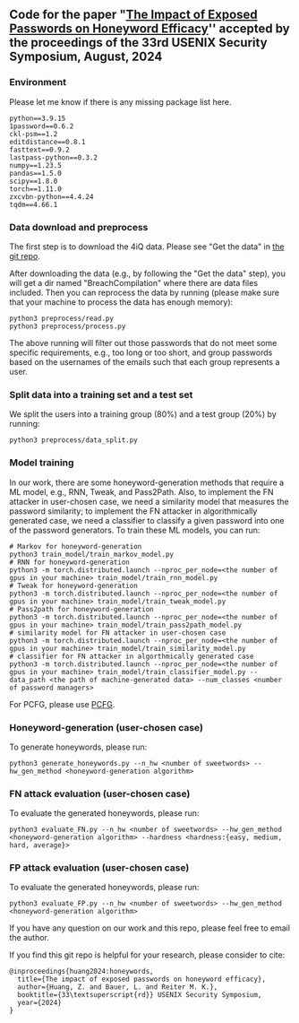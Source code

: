 ## Code for the paper "[The Impact of Exposed Passwords on Honeyword Efficacy](https://arxiv.org/pdf/2309.10323)'' accepted by the proceedings of the 33rd USENIX Security Symposium, August, 2024

### Environment

Please let me know if there is any missing package list here.
```
python==3.9.15
1password==0.6.2
ckl-psm==1.2
editdistance==0.8.1
fasttext==0.9.2
lastpass-python==0.3.2
numpy==1.23.5
pandas==1.5.0
scipy==1.8.0
torch==1.11.0
zxcvbn-python==4.4.24
tqdm==4.66.1
```

### Data download and preprocess

The first step is to download the 4iQ data. Please see "Get the data" in [the git repo](https://github.com/philipperemy/tensorflow-1.4-billion-password-analysis).

After downloading the data (e.g., by following the "Get the data" step), you will get a dir named "BreachCompilation" where there are data files included. Then you can reprocess the data by running (please make sure that your machine to process the data has enough memory):

```
python3 preprocess/read.py
python3 preprocess/process.py
```

The above running will filter out those passwords that do not meet some specific requirements, e.g., too long or too short, and group passwords based on the usernames of the emails such that each group represents a user.

### Split data into a training set and a test set

We split the users into a training group (80%) and a test group (20%) by running:

```
python3 preprocess/data_split.py
```

### Model training

In our work, there are some honeyword-generation methods that require a ML model, e.g., RNN, Tweak, and Pass2Path. Also, to implement the FN attacker in user-chosen case, we need a similarity model that measures the password similarity; to implement the FN attacker in algorithmically generated case, we need a classifier to classify a given password into one of the password generators. To train these ML models, you can run:
```
# Markov for honeyword-generation
python3 train_model/train_markov_model.py
# RNN for honeyword-generation
python3 -m torch.distributed.launch --nproc_per_node=<the number of gpus in your machine> train_model/train_rnn_model.py
# Tweak for honeyword-generation
python3 -m torch.distributed.launch --nproc_per_node=<the number of gpus in your machine> train_model/train_tweak_model.py
# Pass2path for honeyword-generation
python3 -m torch.distributed.launch --nproc_per_node=<the number of gpus in your machine> train_model/train_pass2path_model.py
# similarity model for FN attacker in user-chosen case
python3 -m torch.distributed.launch --nproc_per_node=<the number of gpus in your machine> train_model/train_similarity_model.py
# classifier for FN attacker in algorthmically generated case
python3 -m torch.distributed.launch --nproc_per_node=<the number of gpus in your machine> train_model/train_classifier_model.py --data_path <the path of machine-generated data> --num_classes <number of password managers>
```
For PCFG, please use [PCFG](https://github.com/lakiw/pcfg_cracker).


### Honeyword-generation (user-chosen case)

To generate honeywords, please run:
```
python3 generate_honeywords.py --n_hw <number of sweetwords> --hw_gen_method <honeyword-generation algorithm>
```

### FN attack evaluation (user-chosen case)

To evaluate the generated honeywords, please run:
```
python3 evaluate_FN.py --n_hw <number of sweetwords> --hw_gen_method <honeyword-generation algorithm> --hardness <hardness:{easy, medium, hard, average}>
```

### FP attack evaluation (user-chosen case)

To evaluate the generated honeywords, please run:
```
python3 evaluate_FP.py --n_hw <number of sweetwords> --hw_gen_method <honeyword-generation algorithm>
```


If you have any question on our work and this repo, please feel free to email the author.


If you find this git repo is helpful for your research, please consider to cite:
```
@inproceedings{huang2024:honeywords,
  title={The impact of exposed passwords on honeyword efficacy},
  author={Huang, Z. and Bauer, L. and Reiter M. K.},
  booktitle={33\textsuperscript{rd}} USENIX Security Symposium,
  year={2024}
}
```
